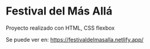 # Festival del Más Allá
Proyecto realizado con HTML, CSS flexbox


Se puede ver en:
https://festivaldelmasalla.netlify.app/

 
